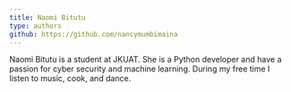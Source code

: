 ```yaml
---
title: Naomi Bitutu
type: authors
github: https://github.com/nancymumbimaina
---
```

Naomi Bitutu is a student at JKUAT. She is a Python developer and have a passion for cyber security and machine learning. During my free time I listen to music, cook, and dance.
